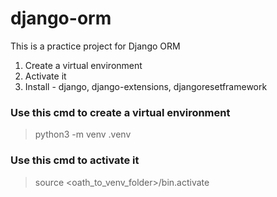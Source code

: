 # django-orm
This is a practice project for Django ORM
1. Create a virtual environment
2. Activate it
3. Install - django, django-extensions, djangoresetframework


### Use this cmd to create a virtual environment
> python3 -m venv .venv

### Use this cmd to activate it
> source <oath_to_venv_folder>/bin.activate
